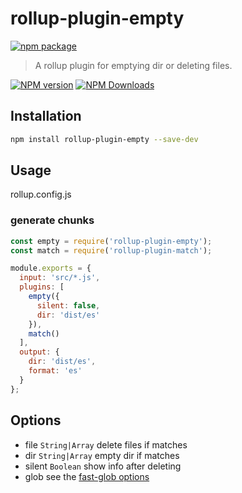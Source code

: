 # rollup-plugin-empty

[![npm package](https://nodei.co/npm/rollup-plugin-empty.png?downloads=true&downloadRank=true&stars=true)](https://www.npmjs.com/package/rollup-plugin-empty)

> A rollup plugin for emptying dir or deleting files.

[![NPM version](https://img.shields.io/npm/v/rollup-plugin-empty.svg?style=flat)](https://npmjs.org/package/rollup-plugin-empty)
[![NPM Downloads](https://img.shields.io/npm/dm/rollup-plugin-empty.svg?style=flat)](https://npmjs.org/package/rollup-plugin-empty)

## Installation

```bash
npm install rollup-plugin-empty --save-dev
```

## Usage

rollup.config.js

### generate chunks

```js
const empty = require('rollup-plugin-empty');
const match = require('rollup-plugin-match');

module.exports = {
  input: 'src/*.js',
  plugins: [
    empty({
      silent: false,
      dir: 'dist/es'
    }),
    match()
  ],
  output: {
    dir: 'dist/es',
    format: 'es'
  }
};

```

## Options
- file `String|Array` delete files if matches
- dir `String|Array` empty dir if matches
- silent `Boolean` show info after deleting
- glob see the [fast-glob options](https://github.com/mrmlnc/fast-glob#options-3)

